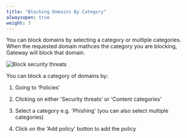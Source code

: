 ```yaml
---
title: "Blocking Domains By Category"
alwaysopen: true
weight: 3
---
```


You can block domains by selecting a category or multiple categories. When the requested domain mathces the category you are blocking, Gateway will block that domain. 

![Block security threats](/static/block-security-threats-by-category.png)

You can block a category of domains by:

1. Going to ‘Policies’

2. Clicking on either 'Security threats’ or 'Content categories'

3. Select a category e.g. 'Phishing' (you can also select multiple categories)

4. Click on the 'Add policy' button to add the policy